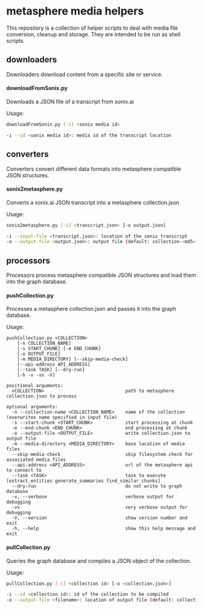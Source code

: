 # metasphere media helpers
This repository is a collection of helper scripts to deal with media file conversion, cleanup and storage. They are intended to be run as shell scripts.




## downloaders
Downloaders download content from a specific site or service.


#### downloadFromSonix.py
Downloads a JSON file of a transcript from sonix.ai

Usage:
```bash
downloadFromSonix.py [-i] <sonix media id>

-i --id <sonix media id>: media id of the transcript location
```


## converters
Converters convert different data formats into metasphere compatible JSON structures.

#### sonix2metasphere.py
Converts a sonix.ai JSON transcript into a metasphere collection.json

Usage:
```bash
sonix2metasphere.py [-i] <transcript.json> [-o output.json]

-i --input-file <transcript.json>: location of the sonix transcript
-o --output-file <output.json>: output file (default: collection-<md5>.json)
```


## processors
Processors process metasphere compatible JSON structures and load them into the graph database.

#### pushCollection.py
Processes a metasphere collection.json and passes it into the graph database.

Usage:
```
pushCollection.py <COLLECTION>
    [-n COLLECTION_NAME]
    [-s START_CHUNK] [-e END_CHUNK]
    [-o OUTPUT_FILE]
    [-m MEDIA_DIRECTORY] [--skip-media-check]
    [--api-address API_ADDRESS]
    [--task TASK] [--dry-run]
    [-h -v -vv -V]

positional arguments:
  <COLLECTION>                              path to metasphere collection.json to process

optional arguments:
  -n --collection-name <COLLECTION_NAME>    name of the collection (overwrites name specified in input file)
  -s --start-chunk <START_CHUNK>            start processing at chunk
  -e --end-chunk <END_CHUNK>                end processing at chunk
  -o --output-file <OUTPUT_FILE>            write collection.json to output file
  -m --media-directory <MEDIA_DIRECTORY>    base location of media files
  --skip-media-check                        skip filesystem check for associated media files
  --api-address <API_ADDRESS>               url of the metasphere api to connect to
  --task <TASK>                             task to execute [extract_entities generate_summaries find_similar_chunks]
  --dry-run                                 do not write to graph database
  -v, --verbose                             verbose output for debugging
  -vv                                       very verbose output for debugging
  -V, --version                             show version number and exit
  -h, --help                                show this help message and exit
```

#### pullCollection.py
Queries the graph database and compiles a JSON object of the collection.

Usage:
```bash
pullCollection.py [-i] <collection id> [-o <collection.json>]

-i --id <collection id>: id of the collection to be compiled
-o --output-file <filename>: location of output file (default: collection-<md5>.json)
```

